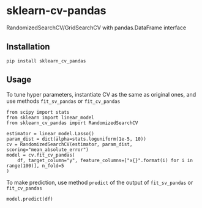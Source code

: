 # sklearn-cv-pandas
RandomizedSearchCV/GridSearchCV with pandas.DataFrame interface

## Installation
```
pip install sklearn_cv_pandas
```

## Usage

To tune hyper parameters, instantiate CV as the same as original ones, and use methods `fit_sv_pandas` or `fit_cv_pandas`
```
from scipy import stats
from sklearn import linear_model
from sklearn_cv_pandas import RandomizedSearchCV

estimator = linear_model.Lasso()
param_dist = dict(alpha=stats.loguniform(1e-5, 10))
cv = RandomizedSearchCV(estimator, param_dist, scoring="mean_absolute_error")
model = cv.fit_cv_pandas(
    df, target_column="y", feature_columns=["x{}".format(i) for i in range(100)], n_fold=5
)
```

To make prediction, use method `predict` of the output of `fit_sv_pandas` or `fit_cv_pandas`

```
model.predict(df)
```